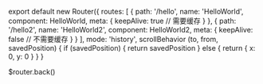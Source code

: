 
export default new Router({
  routes: [
    {
      path: '/hello',
      name: 'HelloWorld',
      component: HelloWorld,
      meta: {
        keepAlive: true // 需要缓存
      }
    },
    {
      path: '/hello2',
      name: 'HelloWorld2',
      component: HelloWorld2,
      meta: {
        keepAlive: false // 不需要缓存
      }
    }
  ],
  mode: 'history',
  scrollBehavior (to, from, savedPosition) {
    if (savedPosition) {
      return savedPosition
    } else {
      return { x: 0, y: 0 }
    }
  }



  <template>
  <div id="app">
	<keep-alive>
		<router-view v-if="$route.meta.keepAlive"></router-view>
	</keep-alive>
	<router-view v-if="!$route.meta.keepAlive" />
  </div>
  
 
</template>



$router.back()